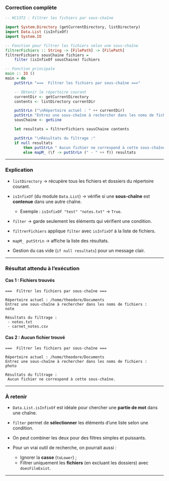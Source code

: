 ### **Correction complète**

```haskell
-- HC13T2 : Filtrer les fichiers par sous-chaîne

import System.Directory (getCurrentDirectory, listDirectory)
import Data.List (isInfixOf)
import System.IO

-- Fonction pour filtrer les fichiers selon une sous-chaîne
filtrerFichiers :: String -> [FilePath] -> [FilePath]
filtrerFichiers sousChaine fichiers =
    filter (isInfixOf sousChaine) fichiers

-- Fonction principale
main :: IO ()
main = do
    putStrLn "===  Filtrer les fichiers par sous-chaîne ==="

    -- Obtenir le répertoire courant
    currentDir <- getCurrentDirectory
    contents <- listDirectory currentDir

    putStrLn ("\nRépertoire actuel : " ++ currentDir)
    putStrLn "Entrez une sous-chaîne à rechercher dans les noms de fichiers :"
    sousChaine <- getLine

    let resultats = filtrerFichiers sousChaine contents

    putStrLn "\nRésultats du filtrage :"
    if null resultats
        then putStrLn " Aucun fichier ne correspond à cette sous-chaîne."
        else mapM_ (\f -> putStrLn (" - " ++ f)) resultats
```

---

### **Explication**

* `listDirectory` → récupère tous les fichiers et dossiers du répertoire courant.
* `isInfixOf` (du module `Data.List`) → vérifie si une **sous-chaîne** est **contenue** dans une autre chaîne.

  * Exemple : `isInfixOf "test" "notes.txt"` → `True`.
* `filter` → garde seulement les éléments qui vérifient une condition.
* `filtrerFichiers` applique `filter` avec `isInfixOf` à la liste de fichiers.
* `mapM_ putStrLn` → affiche la liste des résultats.
* Gestion du cas vide (`if null resultats`) pour un message clair.

---

### **Résultat attendu à l’exécution**

#### Cas 1 : Fichiers trouvés

```
===  Filtrer les fichiers par sous-chaîne ===

Répertoire actuel : /home/theodore/Documents
Entrez une sous-chaîne à rechercher dans les noms de fichiers :
note

Résultats du filtrage :
 - notes.txt
 - carnet_notes.csv
```

#### Cas 2 : Aucun fichier trouvé

```
===  Filtrer les fichiers par sous-chaîne ===

Répertoire actuel : /home/theodore/Documents
Entrez une sous-chaîne à rechercher dans les noms de fichiers :
photo

Résultats du filtrage :
 Aucun fichier ne correspond à cette sous-chaîne.
```

---

### **À retenir**

* `Data.List.isInfixOf` est idéale pour chercher une **partie de mot** dans une chaîne.
* `filter` permet de **sélectionner** les éléments d’une liste selon une condition.
* On peut combiner les deux pour des filtres simples et puissants.
* Pour un vrai outil de recherche, on pourrait aussi :

  * Ignorer la **casse** (`toLower`) ;
  * Filtrer uniquement les **fichiers** (en excluant les dossiers) avec `doesFileExist`.

---
